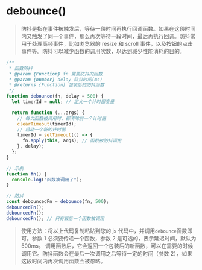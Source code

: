 # debounce()

> 防抖是指在事件被触发后，等待一段时间再执行回调函数。如果在这段时间内又触发了同一个事件，那么再次等待一段时间，最后再执行回调。防抖常用于处理高频事件，比如浏览器的 resize 和 scroll 事件，以及按钮的点击事件等。防抖可以减少函数的调用次数，以达到减少性能消耗的目的。

```js
/**
 * 函数防抖
 * @param {Function} fn 需要防抖的函数
 * @param {number} delay 防抖时间(ms)
 * @returns {Function} 包装后的防抖函数
 */
function debounce(fn, delay = 500) {
  let timerId = null; // 定义一个计时器变量

  return function (...args) {
    // 每次函数被调用时，都清除前一个计时器
    clearTimeout(timerId);
    // 启动一个新的计时器
    timerId = setTimeout(() => {
      fn.apply(this, args); // 函数被防抖调用
    }, delay);
  };
}

// 示例
function fn() {
  console.log("函数被调用了");
}

// 防抖
const debouncedFn = debounce(fn, 500);
debouncedFn();
debouncedFn();
debouncedFn(); // 只有最后一个函数被调用
```

> 使用方法：将以上代码复制粘贴到您的 js 代码中，并调用`debounce`函数即可。参数 1 必须要传递一个函数，参数 2 是可选的，表示延迟时间，默认为 500ms。 调用函数后，它会返回一个包装后的新函数，可以在需要的时候调用它。防抖函数会在最后一次调用之后等待一定的时间（参数 2），如果这段时间内再次调用函数会被忽略。
